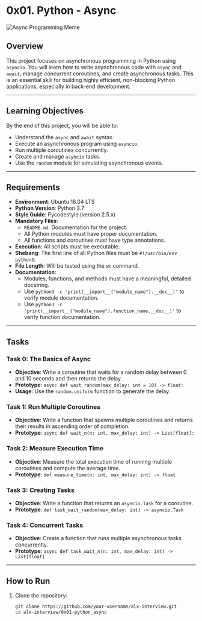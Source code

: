 # 0x01. Python - Async

![Async Programming Meme](https://media.makeameme.org/created/python-programmers-python.jpg)

## Overview

This project focuses on asynchronous programming in Python using `asyncio`. You will learn how to write asynchronous code with `async` and `await`, manage concurrent coroutines, and create asynchronous tasks. This is an essential skill for building highly efficient, non-blocking Python applications, especially in back-end development.

---

## Learning Objectives

By the end of this project, you will be able to:

- Understand the `async` and `await` syntax.
- Execute an asynchronous program using `asyncio`.
- Run multiple coroutines concurrently.
- Create and manage `asyncio` tasks.
- Use the `random` module for simulating asynchronous events.

---

## Requirements

- **Environment**: Ubuntu 18.04 LTS
- **Python Version**: Python 3.7
- **Style Guide**: Pycodestyle (version 2.5.x)
- **Mandatory Files**:
  - `README.md`: Documentation for the project.
  - All Python modules must have proper documentation.
  - All functions and coroutines must have type annotations.
- **Execution**: All scripts must be executable.
- **Shebang**: The first line of all Python files must be `#!/usr/bin/env python3`.
- **File Length**: Will be tested using the `wc` command.
- **Documentation**: 
  - Modules, functions, and methods must have a meaningful, detailed docstring.
  - Use `python3 -c 'print(__import__("module_name").__doc__)'` to verify module documentation.
  - Use `python3 -c 'print(__import__("module_name").function_name.__doc__)'` to verify function documentation.

---

## Tasks

### Task 0: The Basics of Async
- **Objective**: Write a coroutine that waits for a random delay between 0 and 10 seconds and then returns the delay.
- **Prototype**: `async def wait_random(max_delay: int = 10) -> float:`
- **Usage**: Use the `random.uniform` function to generate the delay.

### Task 1: Run Multiple Coroutines
- **Objective**: Write a function that spawns multiple coroutines and returns their results in ascending order of completion.
- **Prototype**: `async def wait_n(n: int, max_delay: int) -> List[float]:`

### Task 2: Measure Execution Time
- **Objective**: Measure the total execution time of running multiple coroutines and compute the average time.
- **Prototype**: `def measure_time(n: int, max_delay: int) -> float`

### Task 3: Creating Tasks
- **Objective**: Write a function that returns an `asyncio.Task` for a coroutine.
- **Prototype**: `def task_wait_random(max_delay: int) -> asyncio.Task`

### Task 4: Concurrent Tasks
- **Objective**: Create a function that runs multiple asynchronous tasks concurrently.
- **Prototype**: `async def task_wait_n(n: int, max_delay: int) -> List[float]`

---

## How to Run

1. Clone the repository:
   ```bash
   git clone https://github.com/your-username/alx-interview.git
   cd alx-interview/0x01-python_async

